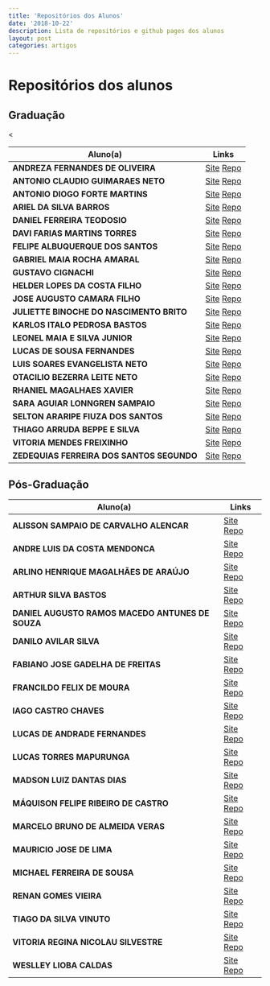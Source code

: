 ```yaml
---
title: 'Repositórios dos Alunos'
date: '2018-10-22'
description: Lista de repositórios e github pages dos alunos 
layout: post
categories: artigos
---
```


# Repositórios dos alunos

## Graduação 

<table width="100%">
  <thead>
    <tr>
      <th>Aluno(a)</th>
      <th>Links</th>
    </tr>
  </thead>
  <tbody>
    <tr>
      <td><b>ANDREZA FERNANDES DE OLIVEIRA</b></td>
      <td><a href="https://andyfernandes.github.io/datavis-course/basic/">Site</a> <a href="https://github.com/andyfernandes/datavis-course">Repo</a></td>
    </tr>
    <tr>
      <td><b>ANTONIO CLAUDIO GUIMARAES NETO</b></td>
      <td><a href="https://claudiogn.github.io/datavis--course/">Site</a> <a href="https://github.com/claudiogn/datavis--course">Repo</a></td>
    </tr>
    <tr>
      <td><b>ANTONIO DIOGO FORTE MARTINS</b></td>
      <td><a href="https://diogofm.github.io/datavis-course/">Site</a> <a href="https://github.com/diogofm/datavis-course">Repo</a></td>
    </tr>
    <tr>
      <td><b>ARIEL DA SILVA BARROS</b></td>
      <td><a href="https://arielbarros.github.io/datavis-course/">Site</a> <a href="https://github.com/ArielBarros/datavis-course">Repo</a></td>
    </tr>
    <tr>
      <td><b>DANIEL FERREIRA TEODOSIO</b></td>
      <td><a href="https://danielteodosio.github.io/datavis-course/">Site</a> <a href="https://github.com/danielteodosio/datavis-course/">Repo</a></td>
    </tr>
    <tr>
      <td><b>DAVI FARIAS MARTINS TORRES</b></td>
      <<td><a href="https://dtorres96.github.io/datavis-course/">Site</a> <a href="https://github.com/Dtorres96/datavis-course">Repo</a></td>
    </tr>
    <tr>
      <td><b>FELIPE ALBUQUERQUE DOS SANTOS</b></td>
      <td><a href="https://felipealb.github.io/datavis_ufc/">Site</a> <a href="https://github.com/felipealb/datavis_ufc">Repo</a></td>
    </tr>
    <tr>
      <td><b>GABRIEL MAIA ROCHA AMARAL</b></td>
      <td><a href="https://gabrielmaia7.github.io/datavis-course/">Site</a> <a href="https://github.com/gabrielmaia7/datavis-course">Repo</a></td>
    </tr>
    <tr>
      <td><b>GUSTAVO CIGNACHI</b></td>
      <td><a href="https://gustavocig.github.io/datavis-course/">Site</a> <a href="https://github.com/GustavoCig/datavis-course">Repo</a></td>
    </tr>
    <tr>
      <td><b>HELDER LOPES DA COSTA FILHO</b></td>
      <td><a href="https://heldercostaa.github.io/datavis-course/">Site</a> <a href="https://github.com/heldercostaa/datavis-course">Repo</a></td>
    </tr>
    <tr>
      <td><b>JOSE AUGUSTO CAMARA FILHO</b></td>
      <td><a href="https://augustocam95.github.io/datavis-course/">Site</a> <a href="https://github.com/AugustoCam95/datavis-course">Repo</a></td>
    </tr>
    <tr>
      <td><b>JULIETTE BINOCHE DO NASCIMENTO BRITO</b></td>
      <td><a href="https://juliettebnb.github.io/datavis-course/">Site</a> <a href="https://github.com/juliettebnb/datavis-course">Repo</a></td>
    </tr>
    <tr>
      <td><b>KARLOS ITALO PEDROSA BASTOS</b></td>
      <td><a href="https://karlositalo.github.io/datavis-course/">Site</a> <a href="https://github.com/karlositalo/datavis-course">Repo</a></td>
    </tr>
    <tr>
      <td><b>LEONEL MAIA E SILVA JUNIOR</b></td>
      <td><a href="https://leonelmaia.github.io/datavis-course/">Site</a> <a href="https://github.com/leonelmaia/datavis-course">Repo</a></td>
    </tr>
    <tr>
      <td><b>LUCAS DE SOUSA FERNANDES</b></td>
      <td><a href="https://lucasfernandes42.github.io/dataviscourse/">Site</a> <a href="https://github.com/lucasfernandes42/dataviscourse/">Repo</a></td>
    </tr>
    <tr>
      <td><b>LUIS SOARES EVANGELISTA NETO</b></td>
      <td><a href="https://luisseneto.github.io/datavis-course/">Site</a> <a href="https://github.com/luisseneto/datavis-course">Repo</a></td>
    </tr>
    <tr>
      <td><b>OTACILIO BEZERRA LEITE NETO</b></td>
      <td><a href="https://tiominho.github.io/datavis-course/">Site</a> <a href="https://github.com/TioMinho/datavis-course">Repo</a></td>
    </tr>
    <tr>
      <td><b>RHANIEL MAGALHAES XAVIER</b></td>
      <td><a href="https://rhanielmx.github.io/datavis-course/">Site</a> <a href="https://github.com/rhanielmx/datavis-course">Repo</a></td>
    </tr>
    <tr>
      <td><b>SARA AGUIAR LONNGREN SAMPAIO</b></td>
      <td><a href="https://saralonngren.github.io/datavis-course/">Site</a> <a href="https://github.com/SaraLonngren/datavis-course">Repo</a></td>
    </tr>
    <tr>
      <td><b>SELTON ARARIPE FIUZA DOS SANTOS</b></td>
      <td><a href="https://seltonfiuza.github.io/">Site</a> <a href="https://github.com/seltonfiuza/datavis">Repo</a></td>
    </tr>
    <tr>
      <td><b>THIAGO ARRUDA BEPPE E SILVA</b></td>
      <td><a href="https://thiagobeppe.github.io/datavis-course/">Site</a> <a href="https://github.com/thiagobeppe/datavis-course">Repo</a></td>
    </tr>
    <tr>
      <td><b>VITORIA MENDES FREIXINHO</b></td>
      <td><a href="https://vitoriamendes.github.io/datavis-course/">Site</a> <a href="https://github.com/vitoriamendes/datavis-course">Repo</a></td>
    </tr>
    <tr>
      <td><b>ZEDEQUIAS FERREIRA DOS SANTOS SEGUNDO</b></td>
      <td><a href="https://zdsantos.github.io/datavis-course/">Site</a> <a href="https://github.com/zdsantos/datavis-course">Repo</a></td>
    </tr>
</tbody>
</table>


## Pós-Graduação

<table width="100%">
  <thead>
    <tr>
      <th>Aluno(a)</th>
      <th>Links</th>
    </tr>
  </thead>
  <tbody>
    <tr>
      <td><b>ALISSON SAMPAIO DE CARVALHO ALENCAR</b></td>
      <td><a href="https://alissonsca.github.io/datavis-course/">Site</a> <a href="https://github.com/alissonSCA/datavis-course">Repo</a></td>
    </tr>
    <tr>
      <td><b>ANDRE LUIS DA COSTA MENDONCA</b></td>
      <td><a href="https://andreluiscm.github.io/datavis-course/">Site</a> <a href="https://github.com/andreluiscm/datavis-course">Repo</a></td>
    </tr>
    <tr>
      <td><b>ARLINO HENRIQUE MAGALHÃES DE ARAÚJO</b></td>
      <td><a href="https://arlino.github.io/datavis-course/">Site</a> <a href="https://github.com/arlino/datavis-course">Repo</a></td>
    </tr>
     <tr>
      <td><b>ARTHUR SILVA BASTOS</b></td>
      <td><a href="https://arthursb.github.io/datavis--course/">Site</a> <a href="https://github.com/arthursb/datavis--course/">Repo</a></td>
    </tr>
     <tr>
      <td><b>DANIEL AUGUSTO RAMOS MACEDO ANTUNES DE SOUZA</b></td>
      <td><a href="https://danisson.github.io/datavis-course/">Site</a> <a href="https://github.com/danisson/datavis-course">Repo</a></td>
    </tr>
     <tr>
      <td><b>DANILO AVILAR SILVA</b></td>
      <td><a href="https://danilo-avilar.github.io/datavis-course/">Site</a> <a href="https://github.com/danilo-avilar/datavis-course">Repo</a></td>
    </tr>
     <tr>
      <td><b>FABIANO JOSE GADELHA DE FREITAS</b></td>
      <td><a href="https://fabianojgf.github.io/datavis-course/">Site</a> <a href="https://github.com/fabianojgf/datavis-course">Repo</a></td>
    </tr>
    <tr>
      <td><b>FRANCILDO FELIX DE MOURA</b></td>
      <td><a href="https://francildofelix.github.io/datavis--course/">Site</a> <a href="https://github.com/francildofelix/datavis--course">Repo</a></td>
    </tr>
    <tr>
      <td><b>IAGO CASTRO CHAVES</b></td>
      <td><a href="https://iagocc.github.io/datavis-course/">Site</a> <a href="https://github.com/iagocc/datavis-course">Repo</a></td>
    </tr>
     <tr>
      <td><b>LUCAS DE ANDRADE FERNANDES</b></td>
      <td><a href="https://lucasfernandes28.github.io/datavis-course/">Site</a> <a href="https://github.com/LucasFernandes28/datavis-course">Repo</a></td>
    </tr>
     <tr>
      <td><b>LUCAS TORRES MAPURUNGA</b></td>
      <td><a href="https://tutch.github.io/datavis-course/">Site</a> <a href="https://github.com/Tutch/datavis-course">Repo</a></td>
    </tr>
     <tr>
      <td><b>MADSON LUIZ DANTAS DIAS</b></td>
      <td><a href="https://omadson.github.io/datavis-course/">Site</a> <a href="https://github.com/omadson/datavis-course">Repo</a></td>
    </tr>
     <tr>
      <td><b>MÁQUISON FELIPE RIBEIRO DE CASTRO</b></td>
      <td><a href="https://maquison.github.io/datavis-course/">Site</a> <a href="https://github.com/maquison/datavis-course">Repo</a></td>
    </tr>
     <tr>
      <td><b>MARCELO BRUNO DE ALMEIDA VERAS</b></td>
      <td><a href="https://marcelobveras.github.io/datavis-course/">Site</a> <a href="https://github.com/marcelobveras/datavis-course">Repo</a></td>
    </tr>
     <tr>
      <td><b>MAURICIO JOSE DE LIMA</b></td>
      <td><a href="https://limamauricio.github.io/datavis-course/">Site</a> <a href="https://github.com/limamauricio/datavis-course">Repo</a></td>
    </tr>
     <tr>
      <td><b>MICHAEL FERREIRA DE SOUSA</b></td>
      <td><a href="https://michaelfsousa.github.io/datavis-course/">Site</a> <a href="https://github.com/michaelfsousa/datavis-course">Repo</a></td>
    </tr>
     <tr>
      <td><b>RENAN GOMES VIEIRA</b></td>
      <td><a href="https://renangv.github.io/datavis-course/">Site</a> <a href="https://github.com/renangv/datavis-course">Repo</a></td>
    </tr>
     <tr>
      <td><b>TIAGO DA SILVA VINUTO</b></td>
      <td><a href="https://thiagosv1.github.io/datavis-course/">Site</a> <a href="https://github.com/thiagosv1/datavis-course">Repo</a></td>
    </tr>
    <tr>
      <td><b>VITORIA REGINA NICOLAU SILVESTRE</b></td>
      <td><a href="https://vitoriasilvestre.github.io/datavis-course/">Site</a> <a href="https://github.com/vitoriasilvestre/datavis-course">Repo</a></td>
    </tr>
    <tr>
      <td><b>WESLLEY LIOBA CALDAS</b></td>
      <td><a href="https://weslleylc.github.io/datavis-course/">Site</a> <a href="https://github.com/weslleylc/datavis-course">Repo</a></td>
    </tr>
    </tbody>
</table>